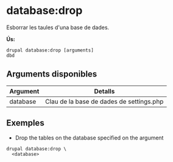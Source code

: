 # database:drop
Esborrar les taules d'una base de dades.

**Ús:**
```
drupal database:drop [arguments]
dbd
```

## Arguments disponibles
Argument | Detalls
---------|-------------
database | Clau de la base de dades de settings.php

## Exemples
* Drop the tables on the database specified on the argument
```
drupal database:drop \
  <database>
```
